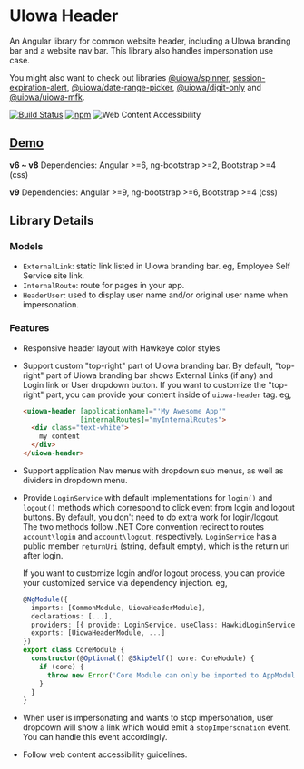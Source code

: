 # UIowa Header

An Angular library for common website header, including a UIowa branding bar and a website nav bar. This library also handles impersonation use case.

You might also want to check out libraries [@uiowa/spinner](https://github.com/changhuixu/spinner), [session-expiration-alert](https://github.com/changhuixu/session-expiration-alert), [@uiowa/date-range-picker](https://github.com/changhuixu/date-range-picker), [@uiowa/digit-only](https://github.com/changhuixu/ngx-digit-only) and [@uiowa/uiowa-mfk](https://github.com/changhuixu/uiowa-mfk-project).

[![Build Status](https://img.shields.io/travis/changhuixu/uiowa-header-demo/master.svg?label=Travis%20CI&style=flat-square)](https://travis-ci.org/changhuixu/uiowa-header-demo)
[![npm](https://img.shields.io/npm/v/@uiowa/uiowa-header.svg?style=flat-square)](https://www.npmjs.com/package/@uiowa/uiowa-header)
![Web Content Accessibility](https://img.shields.io/badge/Accessibility-100-brightgreen.svg?longCache=true&style=flat-square)

## [Demo](https://uiowa-header.firebaseapp.com)

**v6 ~ v8** Dependencies: Angular >=6, ng-bootstrap >=2, Bootstrap >=4 (css)

**v9** Dependencies: Angular >=9, ng-bootstrap >=6, Bootstrap >=4 (css)

## Library Details

### Models

* `ExternalLink`: static link listed in Uiowa branding bar. eg, Employee Self Service site link.
* `InternalRoute`: route for pages in your app.
* `HeaderUser`: used to display user name and/or original user name when impersonation.

### Features

* Responsive header layout with Hawkeye color styles
* Support custom "top-right" part of Uiowa branding bar. By default, "top-right" part of Uiowa branding bar shows External Links (if any) and Login link or User dropdown button. If you want to customize the "top-right" part, you can provide your content inside of `uiowa-header` tag. eg,

  ```html
  <uiowa-header [applicationName]="'My Awesome App'"
                [internalRoutes]="myInternalRoutes">
    <div class="text-white">
      my content
    </div>
  </uiowa-header>
  ```

* Support application Nav menus with dropdown sub menus, as well as dividers in dropdown menu.
* Provide `LoginService` with default implementations for `login()` and `logout()` methods which correspond to click event from login and logout buttons. By default, you don't need to do extra work for login/logout. The two methods follow .NET Core convention redirect to routes `account\login` and `account\logout`, respectively. `LoginService` has a public member `returnUri` (string, default empty), which is the return uri after login.

  If you want to customize login and/or logout process, you can provide your customized service via dependency injection. eg,

  ```typescript
  @NgModule({
    imports: [CommonModule, UiowaHeaderModule],
    declarations: [...],
    providers: [{ provide: LoginService, useClass: HawkidLoginService }],
    exports: [UiowaHeaderModule, ...]
  })
  export class CoreModule {
    constructor(@Optional() @SkipSelf() core: CoreModule) {
      if (core) {
        throw new Error('Core Module can only be imported to AppModule.');
      }
    }
  }
  ```

* When user is impersonating and wants to stop impersonation, user dropdown will show a link which would emit a `stopImpersonation` event. You can handle this event accordingly.

* Follow web content accessibility guidelines.
